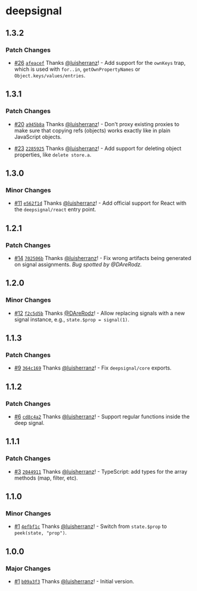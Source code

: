 # deepsignal

## 1.3.2

### Patch Changes

- [#26](https://github.com/luisherranz/deepsignal/pull/26) [`afeacef`](https://github.com/luisherranz/deepsignal/commit/afeacef1f1f1cf6f2f936f20faee38a225aeb2ff) Thanks [@luisherranz](https://github.com/luisherranz)! - Add support for the `ownKeys` trap, which is used with `for..in`, `getOwnPropertyNames` or `Object.keys/values/entries`.

## 1.3.1

### Patch Changes

- [#20](https://github.com/luisherranz/deepsignal/pull/20) [`a945b8a`](https://github.com/luisherranz/deepsignal/commit/a945b8a564502d9ec757024b9d7615734f55e91c) Thanks [@luisherranz](https://github.com/luisherranz)! - Don't proxy existing proxies to make sure that copying refs (objects) works exactly like in plain JavaScript objects.

* [#23](https://github.com/luisherranz/deepsignal/pull/23) [`2285925`](https://github.com/luisherranz/deepsignal/commit/2285925fa3d864650c8d220482806b8ca1922aaf) Thanks [@luisherranz](https://github.com/luisherranz)! - Add support for deleting object properties, like `delete store.a`.

## 1.3.0

### Minor Changes

- [#11](https://github.com/luisherranz/deepsignal/pull/11) [`e562f1d`](https://github.com/luisherranz/deepsignal/commit/e562f1d4e22e1885eb9e5055a05c6abde600616e) Thanks [@luisherranz](https://github.com/luisherranz)! - Add official support for React with the `deepsignal/react` entry point.

## 1.2.1

### Patch Changes

- [#14](https://github.com/luisherranz/deepsignal/pull/14) [`702506b`](https://github.com/luisherranz/deepsignal/commit/702506b98bf8fccabba567382f60a59b31d66f54) Thanks [@luisherranz](https://github.com/luisherranz)! - Fix wrong artifacts being generated on signal assignments. _Bug spotted by @DAreRodz._

## 1.2.0

### Minor Changes

- [#12](https://github.com/luisherranz/deepsignal/pull/12) [`f2c5d5b`](https://github.com/luisherranz/deepsignal/commit/f2c5d5b29a6674cf77f1b4da2a404c3c86a5ebe8) Thanks [@DAreRodz](https://github.com/DAreRodz)! - Allow replacing signals with a new signal instance, e.g., `state.$prop = signal(1)`.

## 1.1.3

### Patch Changes

- [#9](https://github.com/luisherranz/deepsignal/pull/9) [`364c169`](https://github.com/luisherranz/deepsignal/commit/364c1696c759442b4360bbbc6bbe921d6ff66ef5) Thanks [@luisherranz](https://github.com/luisherranz)! - Fix `deepsignal/core` exports.

## 1.1.2

### Patch Changes

- [#6](https://github.com/luisherranz/deepsignal/pull/6) [`cd8c4a2`](https://github.com/luisherranz/deepsignal/commit/cd8c4a2717efe30305bfaf13305e193c93d85e1c) Thanks [@luisherranz](https://github.com/luisherranz)! - Support regular functions inside the deep signal.

## 1.1.1

### Patch Changes

- [#3](https://github.com/luisherranz/deepsignal/pull/3) [`2044911`](https://github.com/luisherranz/deepsignal/commit/20449118e631e5b3129f1ae1ba1b81eb0fcf78d0) Thanks [@luisherranz](https://github.com/luisherranz)! - TypeScript: add types for the array methods (map, filter, etc).

## 1.1.0

### Minor Changes

- [#1](https://github.com/luisherranz/deepsignal/pull/1) [`4efbf1c`](https://github.com/luisherranz/deepsignal/commit/4efbf1ccc3b089e6a6722de1e58b28e91d540517) Thanks [@luisherranz](https://github.com/luisherranz)! - Switch from `state.$prop` to `peek(state, "prop")`.

## 1.0.0

### Major Changes

- [#1](https://github.com/luisherranz/deepsignal/pull/1) [`b09a3f3`](https://github.com/luisherranz/deepsignal/commit/b09a3f3c911da103ef3179e6d5509035e3e3909b) Thanks [@luisherranz](https://github.com/luisherranz)! - Initial version.
